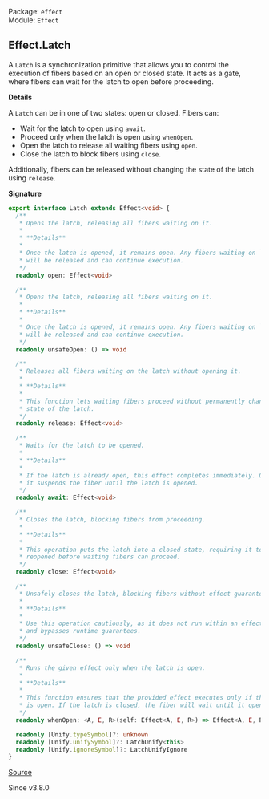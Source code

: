 Package: `effect`<br />
Module: `Effect`<br />

## Effect.Latch

A `Latch` is a synchronization primitive that allows you to control the
execution of fibers based on an open or closed state. It acts as a gate,
where fibers can wait for the latch to open before proceeding.

**Details**

A `Latch` can be in one of two states: open or closed. Fibers can:
- Wait for the latch to open using `await`.
- Proceed only when the latch is open using `whenOpen`.
- Open the latch to release all waiting fibers using `open`.
- Close the latch to block fibers using `close`.

Additionally, fibers can be released without changing the state of the latch
using `release`.

**Signature**

```ts
export interface Latch extends Effect<void> {
  /**
   * Opens the latch, releasing all fibers waiting on it.
   *
   * **Details**
   *
   * Once the latch is opened, it remains open. Any fibers waiting on `await`
   * will be released and can continue execution.
   */
  readonly open: Effect<void>

  /**
   * Opens the latch, releasing all fibers waiting on it.
   *
   * **Details**
   *
   * Once the latch is opened, it remains open. Any fibers waiting on `await`
   * will be released and can continue execution.
   */
  readonly unsafeOpen: () => void

  /**
   * Releases all fibers waiting on the latch without opening it.
   *
   * **Details**
   *
   * This function lets waiting fibers proceed without permanently changing the
   * state of the latch.
   */
  readonly release: Effect<void>

  /**
   * Waits for the latch to be opened.
   *
   * **Details**
   *
   * If the latch is already open, this effect completes immediately. Otherwise,
   * it suspends the fiber until the latch is opened.
   */
  readonly await: Effect<void>

  /**
   * Closes the latch, blocking fibers from proceeding.
   *
   * **Details**
   *
   * This operation puts the latch into a closed state, requiring it to be
   * reopened before waiting fibers can proceed.
   */
  readonly close: Effect<void>

  /**
   * Unsafely closes the latch, blocking fibers without effect guarantees.
   *
   * **Details**
   *
   * Use this operation cautiously, as it does not run within an effect context
   * and bypasses runtime guarantees.
   */
  readonly unsafeClose: () => void

  /**
   * Runs the given effect only when the latch is open.
   *
   * **Details**
   *
   * This function ensures that the provided effect executes only if the latch
   * is open. If the latch is closed, the fiber will wait until it opens.
   */
  readonly whenOpen: <A, E, R>(self: Effect<A, E, R>) => Effect<A, E, R>

  readonly [Unify.typeSymbol]?: unknown
  readonly [Unify.unifySymbol]?: LatchUnify<this>
  readonly [Unify.ignoreSymbol]?: LatchUnifyIgnore
}
```

[Source](https://github.com/Effect-TS/effect/tree/main/packages/effect/src/Effect.ts#L11848)

Since v3.8.0